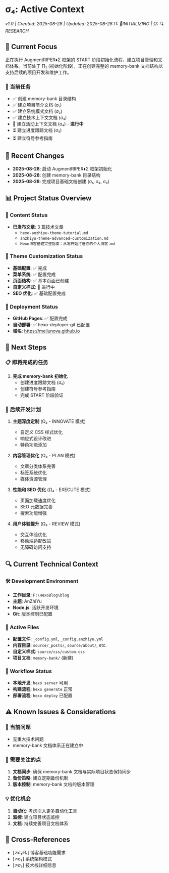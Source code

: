 # σ₄: Active Context
*v1.0 | Created: 2025-08-28 | Updated: 2025-08-28*
*Π: 🚧INITIALIZING | Ω: 🔍RESEARCH*

## 🔮 Current Focus
正在执行 AugmentRIPER♦Σ 框架的 START 阶段初始化流程，建立项目管理和文档体系。当前处于 Π₂ (初始化阶段)，正在创建完整的 memory-bank 文档结构以支持后续的项目开发和维护工作。

### 🎯 当前任务
- ✅ 创建 memory-bank 目录结构
- ✅ 建立项目简介文档 (σ₁)
- ✅ 建立系统模式文档 (σ₂)
- ✅ 建立技术上下文文档 (σ₃)
- 🔄 建立活动上下文文档 (σ₄) - **进行中**
- ⏳ 建立进度跟踪文档 (σ₅)
- ⏳ 建立符号参考指南

## 🔄 Recent Changes
- **2025-08-28**: 启动 AugmentRIPER♦Σ 框架初始化
- **2025-08-28**: 创建 memory-bank 目录结构
- **2025-08-28**: 完成项目基础文档创建 (σ₁, σ₂, σ₃)

## 📊 Project Status Overview

### 📝 Content Status
- **已发布文章**: 3 篇技术文章
  - `hexo-anzhiyu-theme-tutorial.md`
  - `anzhiyu-theme-advanced-customization.md`
  - `Hexo博客搭建完整指南：从零开始打造你的个人博客.md`

### 🎨 Theme Customization Status
- **基础配置**: ✅ 完成
- **菜单系统**: ✅ 配置完成
- **页面结构**: ✅ 基本页面已创建
- **自定义样式**: 🔄 进行中
- **SEO 优化**: ✅ 基础配置完成

### 🚀 Deployment Status
- **GitHub Pages**: ✅ 配置完成
- **自动部署**: ✅ hexo-deployer-git 已配置
- **域名**: https://meilunova.github.io

## 🏁 Next Steps

### 📋 即将完成的任务
1. **完成 memory-bank 初始化**
   - 创建进度跟踪文档 (σ₅)
   - 创建符号参考指南
   - 完成 START 阶段验证

### 🎯 后续开发计划
1. **主题深度定制** (Ω₂ - INNOVATE 模式)
   - 自定义 CSS 样式优化
   - 响应式设计改进
   - 特色功能添加

2. **内容管理优化** (Ω₃ - PLAN 模式)
   - 文章分类体系完善
   - 标签系统优化
   - 媒体资源管理

3. **性能和 SEO 优化** (Ω₄ - EXECUTE 模式)
   - 页面加载速度优化
   - SEO 元数据完善
   - 搜索功能增强

4. **用户体验提升** (Ω₅ - REVIEW 模式)
   - 交互体验优化
   - 移动端适配改进
   - 无障碍访问支持

## 🔍 Current Technical Context

### 🛠️ Development Environment
- **工作目录**: `F:\HexoBlog\blog`
- **主题**: AnZhiYu
- **Node.js**: 活跃开发环境
- **Git**: 版本控制已配置

### 📁 Active Files
- **配置文件**: `_config.yml`, `_config.anzhiyu.yml`
- **内容目录**: `source/_posts/`, `source/about/`, etc.
- **自定义样式**: `source/css/custom.css`
- **项目文档**: `memory-bank/` (新建)

### 🔄 Workflow Status
- **本地开发**: `hexo server` 可用
- **构建流程**: `hexo generate` 正常
- **部署流程**: `hexo deploy` 已配置

## ⚠️ Known Issues & Considerations

### 🐛 当前问题
- 无重大技术问题
- memory-bank 文档体系正在建立中

### 🤔 需要关注的点
1. **文档同步**: 确保 memory-bank 文档与实际项目状态保持同步
2. **备份策略**: 建立定期备份机制
3. **版本控制**: memory-bank 文档的版本管理

### 💡 优化机会
1. **自动化**: 考虑引入更多自动化工具
2. **监控**: 建立项目状态监控
3. **文档**: 持续完善项目文档体系

## 🔗 Cross-References
- [↗️σ₁:R₁] 博客基础功能需求
- [↗️σ₂] 系统架构模式
- [↗️σ₃] 技术栈详细信息

